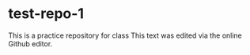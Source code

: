 # test-repo-1
This is a practice repository for class
This text was edited via the online Github editor. 
